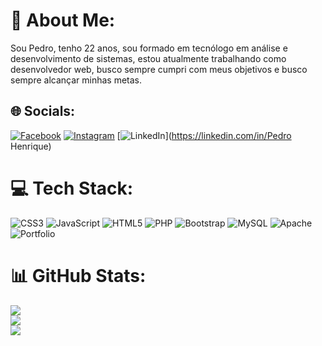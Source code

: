 # 💫 About Me:
Sou Pedro, tenho 22 anos, sou formado em tecnólogo em análise e desenvolvimento de sistemas, estou atualmente trabalhando como desenvolvedor web, busco sempre cumpri com meus objetivos e busco sempre alcançar minhas metas.


## 🌐 Socials:
[![Facebook](https://img.shields.io/badge/Facebook-%231877F2.svg?logo=Facebook&logoColor=white)](https://facebook.com/pedrohenrique.souza.712) [![Instagram](https://img.shields.io/badge/Instagram-%23E4405F.svg?logo=Instagram&logoColor=white)](https://instagram.com/pedrohenrique.souza78) [![LinkedIn](https://img.shields.io/badge/LinkedIn-%230077B5.svg?logo=linkedin&logoColor=white)](https://linkedin.com/in/Pedro Henrique) 

# 💻 Tech Stack:
![CSS3](https://img.shields.io/badge/css3-%231572B6.svg?style=for-the-badge&logo=css3&logoColor=white) ![JavaScript](https://img.shields.io/badge/javascript-%23323330.svg?style=for-the-badge&logo=javascript&logoColor=%23F7DF1E) ![HTML5](https://img.shields.io/badge/html5-%23E34F26.svg?style=for-the-badge&logo=html5&logoColor=white) ![PHP](https://img.shields.io/badge/php-%23777BB4.svg?style=for-the-badge&logo=php&logoColor=white) ![Bootstrap](https://img.shields.io/badge/bootstrap-%23563D7C.svg?style=for-the-badge&logo=bootstrap&logoColor=white) ![MySQL](https://img.shields.io/badge/mysql-%2300f.svg?style=for-the-badge&logo=mysql&logoColor=white) ![Apache](https://img.shields.io/badge/apache-%23D42029.svg?style=for-the-badge&logo=apache&logoColor=white) ![Portfolio](https://img.shields.io/badge/Portfolio-%23000000.svg?style=for-the-badge&logo=firefox&logoColor=#FF7139)
# 📊 GitHub Stats:
![](https://github-readme-stats.vercel.app/api?username=Pedrotr45&theme=blue-green&hide_border=false&include_all_commits=false&count_private=false)<br/>
![](https://github-readme-streak-stats.herokuapp.com/?user=Pedrotr45&theme=blue-green&hide_border=false)<br/>
![](https://github-readme-stats.vercel.app/api/top-langs/?username=Pedrotr45&theme=blue-green&hide_border=false&include_all_commits=false&count_private=false&layout=compact)



